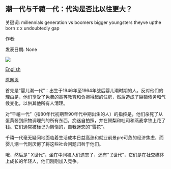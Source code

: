 ## 潮一代与千禧一代：代沟是否比以往更大？

关键词: millennials generation vs boomers bigger youngsters theyve upthe born z x undoubtedly gap

作者: 

发表日期: None

![](https://ichef.bbci.co.uk/images/ic/1200x675/p086b3zk.jpg)

[English](Boomers%20vs%20Millennials%3A%20is%20the%20generation%20gap%20bigger%20than%20ever%20before%3F.md)

[原网页](https://www.bbc.co.uk/programmes/articles/3KyLPYw6B31JBMJKqBvw8d2/boomers-vs-millennials-is-the-generation-gap-bigger-than-ever-before)

首先是“婴儿潮一代”：出生于1946年至1964年战后婴儿潮时期的人。反对他们的理由是，他们享受了免费的高等教育和负担得起的住房，然后造成了巨额债务和气候变化，以供其他所有人清理。

对“千禧一代”（指80年代初期至90年代中期出生的人）的指控是，他们杀死了从蛋黄酱到织物调理剂的所有东西，痴迷自拍照，并在鳄梨和吐司和燕麦拿铁上花了钱。它们通常被标记为懒惰的，自我迷恋的“雪花”。

千禧一代毫无疑问地面临着生活成本日益高涨和就业前景pre可危的经济焦虑，而婴儿潮一代则厌倦了将这些社会问题归咎于他们。

哦，然后是“ X世代”，坐在中间被人们遗忘了，还有“ Z世代”，它们是在社交媒体上成长的年轻人，他们刚刚加入竞争。